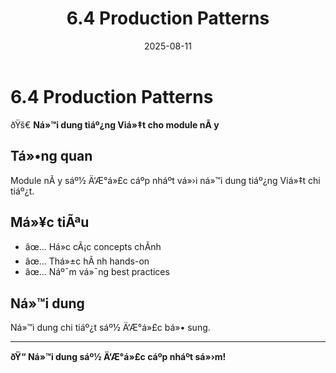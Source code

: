 ﻿---
title : "6.4 Production Patterns"
date : "2025-08-11"
weight : 1
chapter : false
pre : " <b> </b> "
---

# 6.4 Production Patterns

ðŸš€ **Ná»™i dung tiáº¿ng Viá»‡t cho module nÃ y**

## Tá»•ng quan

Module nÃ y sáº½ Ä‘Æ°á»£c cáº­p nháº­t vá»›i ná»™i dung tiáº¿ng Viá»‡t chi tiáº¿t.

## Má»¥c tiÃªu

- âœ… Há»c cÃ¡c concepts chÃ­nh
- âœ… Thá»±c hÃ nh hands-on
- âœ… Náº¯m vá»¯ng best practices

## Ná»™i dung

Ná»™i dung chi tiáº¿t sáº½ Ä‘Æ°á»£c bá»• sung.

---

**ðŸ“ Ná»™i dung sáº½ Ä‘Æ°á»£c cáº­p nháº­t sá»›m!**
